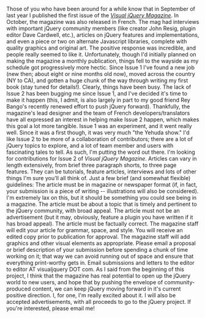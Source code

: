 Those of you who have been around for a while know that in September of
last year I published the first issue of the *[Visual jQuery
Magazine](http://www.visualjquery.com/magazine)*. In October, the
magazine was also released in French. The mag had interviews with
important jQuery community members (like creator John Resig, plugin
editor Dave Cardwell, etc.), articles on jQuery features and
implementations, and even a piece or two on alternate Javascript
libraries, complete with quality graphics and original art. The positive
response was incredible, and people really seemed to like it.
Unfortunately, though I'd initially planned on making the magazine a
monthly publication, things fell to the wayside as my schedule got
progressively more hectic. Since Issue 1 I've found a new job (new then;
about eight or nine months old now), moved across the country (NY to
CA), and gotten a huge chunk of the way through writing my first book
(stay tuned for details!). Clearly, things have been busy. The lack of
Issue 2 has been bugging me since Issue 1, and I've decided it's time to
make it happen (this, I admit, is also largely in part to my good friend
Rey Bango's recently renewed effort to push jQuery forward). Thankfully,
the magazine's lead designer and the team of French
developers/translators have all expressed an interest in helping make
Issue 2 happen, which makes this goal a lot more tangible. Issue 1 was
an experiment, and it went really well. Since it was a first though, it
was very much "the Yehuda show." I'd like Issue 2 to be more of a
collaboration of contributors; there are a lot of jQuery topics to
explore, and a lot of team member and users with fascinating tales to
tell. As such, I'm putting the word out there. I'm looking for
contributions for Issue 2 of *Visual jQuery Magazine*. Articles can vary
in length extensively, from brief three paragraph shorts, to three page
features. They can be tutorials, feature articles, interviews and lots
of other things I'm sure you'll all think of. Just a few brief (and
somewhat flexible) guidelines:
The article must be in magazine or newspaper format (if, in fact, your
submission is a piece of writing -- illustrations will also be
considered). I'm extremely lax on this, but it should be something you
could see being in a magazine.
The article must be about a topic that is timely and pertinent to the
jQuery community, with broad appeal.
The article must not be an advertisement (but it may, obviously, feature
a plugin you have written if it has broad appeal).
The article must be factually correct.
The magazine staff will edit your article for grammar, space, and style.
You will receive an edited copy prior to publication for approval.
The magazine staff will add graphics and other visual elements as
appropriate.
Please email a proposal or brief description of your submission before
spending a chunk of time working on it; that way we can avoid running
out of space and ensure that everything print-worthy gets in. Email
submissions and letters to the editor to editor AT visualjquery DOT com.
As I said from the beginning of this project, I think that the magazine
has real potential to open up the jQuery world to new users, and hope
that by pushing the envelope of community-produced content, we can keep
jQuery moving forward in it's current positive direction. I, for one,
I'm really excited about it. I will also be accepted advertisements,
with all proceeds to go to the jQuery project. If you're interested,
please email me!
